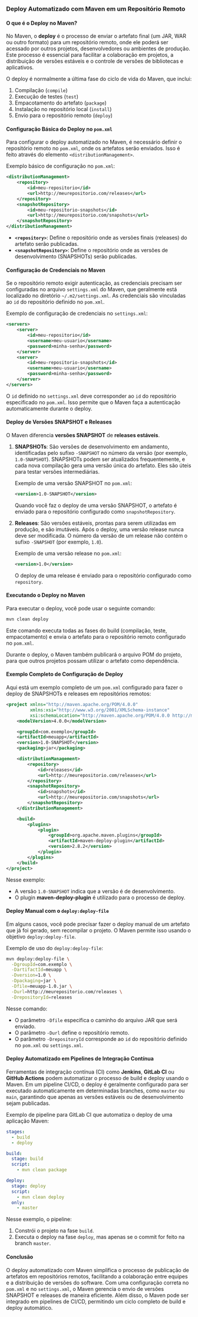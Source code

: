 ### **Deploy Automatizado com Maven em um Repositório Remoto**

#### **O que é o Deploy no Maven?**

No Maven, o **deploy** é o processo de enviar o artefato final (um JAR, WAR ou outro formato) para um repositório remoto, onde ele poderá ser acessado por outros projetos, desenvolvedores ou ambientes de produção. Este processo é essencial para facilitar a colaboração em projetos, a distribuição de versões estáveis e o controle de versões de bibliotecas e aplicativos.

O deploy é normalmente a última fase do ciclo de vida do Maven, que inclui:
1. Compilação (`compile`)
2. Execução de testes (`test`)
3. Empacotamento do artefato (`package`)
4. Instalação no repositório local (`install`)
5. Envio para o repositório remoto (`deploy`)

#### **Configuração Básica do Deploy no `pom.xml`**

Para configurar o deploy automatizado no Maven, é necessário definir o repositório remoto no `pom.xml`, onde os artefatos serão enviados. Isso é feito através do elemento `<distributionManagement>`.

Exemplo básico de configuração no `pom.xml`:

```xml
<distributionManagement>
    <repository>
        <id>meu-repositorio</id>
        <url>http://meurepositorio.com/releases</url>
    </repository>
    <snapshotRepository>
        <id>meu-repositorio-snapshots</id>
        <url>http://meurepositorio.com/snapshots</url>
    </snapshotRepository>
</distributionManagement>
```

- **`<repository>`**: Define o repositório onde as versões finais (releases) do artefato serão publicadas.
- **`<snapshotRepository>`**: Define o repositório onde as versões de desenvolvimento (SNAPSHOTs) serão publicadas.

#### **Configuração de Credenciais no Maven**

Se o repositório remoto exigir autenticação, as credenciais precisam ser configuradas no arquivo `settings.xml` do Maven, que geralmente está localizado no diretório `~/.m2/settings.xml`. As credenciais são vinculadas ao `id` do repositório definido no `pom.xml`.

Exemplo de configuração de credenciais no `settings.xml`:

```xml
<servers>
    <server>
        <id>meu-repositorio</id>
        <username>meu-usuario</username>
        <password>minha-senha</password>
    </server>
    <server>
        <id>meu-repositorio-snapshots</id>
        <username>meu-usuario</username>
        <password>minha-senha</password>
    </server>
</servers>
```

O `id` definido no `settings.xml` deve corresponder ao `id` do repositório especificado no `pom.xml`. Isso permite que o Maven faça a autenticação automaticamente durante o deploy.

#### **Deploy de Versões SNAPSHOT e Releases**

O Maven diferencia **versões SNAPSHOT** de **releases estáveis**.

1. **SNAPSHOTs**: São versões de desenvolvimento em andamento, identificadas pelo sufixo `-SNAPSHOT` no número da versão (por exemplo, `1.0-SNAPSHOT`). SNAPSHOTs podem ser atualizados frequentemente, e cada nova compilação gera uma versão única do artefato. Eles são úteis para testar versões intermediárias.

   Exemplo de uma versão SNAPSHOT no `pom.xml`:

   ```xml
   <version>1.0-SNAPSHOT</version>
   ```

   Quando você faz o deploy de uma versão SNAPSHOT, o artefato é enviado para o repositório configurado como `snapshotRepository`.

2. **Releases**: São versões estáveis, prontas para serem utilizadas em produção, e são imutáveis. Após o deploy, uma versão release nunca deve ser modificada. O número da versão de um release não contém o sufixo `-SNAPSHOT` (por exemplo, `1.0`).

   Exemplo de uma versão release no `pom.xml`:

   ```xml
   <version>1.0</version>
   ```

   O deploy de uma release é enviado para o repositório configurado como `repository`.

#### **Executando o Deploy no Maven**

Para executar o deploy, você pode usar o seguinte comando:

```bash
mvn clean deploy
```

Este comando executa todas as fases do build (compilação, teste, empacotamento) e envia o artefato para o repositório remoto configurado no `pom.xml`.

Durante o deploy, o Maven também publicará o arquivo POM do projeto, para que outros projetos possam utilizar o artefato como dependência.

#### **Exemplo Completo de Configuração de Deploy**

Aqui está um exemplo completo de um `pom.xml` configurado para fazer o deploy de SNAPSHOTs e releases em repositórios remotos:

```xml
<project xmlns="http://maven.apache.org/POM/4.0.0"
         xmlns:xsi="http://www.w3.org/2001/XMLSchema-instance"
         xsi:schemaLocation="http://maven.apache.org/POM/4.0.0 http://maven.apache.org/xsd/maven-4.0.0.xsd">
    <modelVersion>4.0.0</modelVersion>

    <groupId>com.exemplo</groupId>
    <artifactId>meuapp</artifactId>
    <version>1.0-SNAPSHOT</version>
    <packaging>jar</packaging>

    <distributionManagement>
        <repository>
            <id>releases</id>
            <url>http://meurepositorio.com/releases</url>
        </repository>
        <snapshotRepository>
            <id>snapshots</id>
            <url>http://meurepositorio.com/snapshots</url>
        </snapshotRepository>
    </distributionManagement>

    <build>
        <plugins>
            <plugin>
                <groupId>org.apache.maven.plugins</groupId>
                <artifactId>maven-deploy-plugin</artifactId>
                <version>2.8.2</version>
            </plugin>
        </plugins>
    </build>
</project>
```

Nesse exemplo:
- A versão `1.0-SNAPSHOT` indica que a versão é de desenvolvimento.
- O plugin **maven-deploy-plugin** é utilizado para o processo de deploy.

#### **Deploy Manual com o `deploy:deploy-file`**

Em alguns casos, você pode precisar fazer o deploy manual de um artefato que já foi gerado, sem recompilar o projeto. O Maven permite isso usando o objetivo `deploy:deploy-file`.

Exemplo de uso do `deploy:deploy-file`:

```bash
mvn deploy:deploy-file \
  -DgroupId=com.exemplo \
  -DartifactId=meuapp \
  -Dversion=1.0 \
  -Dpackaging=jar \
  -Dfile=meuapp-1.0.jar \
  -Durl=http://meurepositorio.com/releases \
  -DrepositoryId=releases
```

Nesse comando:
- O parâmetro `-Dfile` especifica o caminho do arquivo JAR que será enviado.
- O parâmetro `-Durl` define o repositório remoto.
- O parâmetro `-DrepositoryId` corresponde ao `id` do repositório definido no `pom.xml` ou `settings.xml`.

#### **Deploy Automatizado em Pipelines de Integração Contínua**

Ferramentas de integração contínua (CI) como **Jenkins**, **GitLab CI** ou **GitHub Actions** podem automatizar o processo de build e deploy usando o Maven. Em um pipeline CI/CD, o deploy é geralmente configurado para ser executado automaticamente em determinadas branches, como `master` ou `main`, garantindo que apenas as versões estáveis ou de desenvolvimento sejam publicadas.

Exemplo de pipeline para GitLab CI que automatiza o deploy de uma aplicação Maven:

```yaml
stages:
  - build
  - deploy

build:
  stage: build
  script:
    - mvn clean package

deploy:
  stage: deploy
  script:
    - mvn clean deploy
  only:
    - master
```

Nesse exemplo, o pipeline:
1. Constrói o projeto na fase `build`.
2. Executa o deploy na fase `deploy`, mas apenas se o commit for feito na branch `master`.

#### **Conclusão**

O deploy automatizado com Maven simplifica o processo de publicação de artefatos em repositórios remotos, facilitando a colaboração entre equipes e a distribuição de versões do software. Com uma configuração correta no `pom.xml` e no `settings.xml`, o Maven gerencia o envio de versões SNAPSHOT e releases de maneira eficiente. Além disso, o Maven pode ser integrado em pipelines de CI/CD, permitindo um ciclo completo de build e deploy automático.
